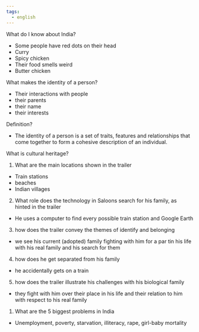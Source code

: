 ```yaml
---
tags:
  - english
---
```

What do I know about India?
- Some people have red dots on their head
- Curry
- Spicy chicken
- Their food smells weird
- Butter chicken

What makes the identity of a person?
- Their interactions with people
- their parents
- their name
- their interests

Definition?
 - The identity of a person is a set of traits, features and relationships that come together to form a cohesive description of an individual.

What is cultural heritage? 





1. What are the main locations shown in the trailer
- Train stations
- beaches
- Indian villages

2. What role does the technology in Saloons search for his family, as hinted in the trailer
- He uses a computer to find every possible train station and Google Earth

3. how does the trailer convey the themes of identify and belonging
- we see his current (adopted) family fighting with him for a par tin his life with his real family and his search for them

4. how does he get separated from his family 
- he accidentally gets on a train 

5. how does the trailer illustrate his challenges with his biological family 
- they fight with him over their place in his life and their relation to him with respect to his real family



1. What are the 5 biggest problems in India
- Unemployment, poverty, starvation, illiteracy, rape, girl-baby mortality

